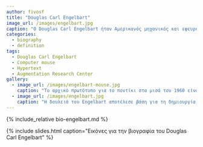 ```yaml
---
author: fivosf
title: "Douglas Carl Engelbart"
image_url: /images/engelbart.jpg
caption: "Ο Douglas Carl Engelbart ήταν Αμερικανός μηχανικός και εφευρέτης. Είναι γνωστός ως o άνθρωπος που καθιέρωσε τον όρο «επικοινωνία ανθρώπου υπολογιστή (Human–Computer Interaction) HCI», τη δημιουργία του ποντικιού που χρησιμοποιούμε για την αλληλεπίδρασή μας με τον υπολογιστή αλλά και για τη δημιουργία του hypertext."
categories:
  - biography
  - definition
tags:
  - Douglas Carl Engelbart
  - Computer mouse
  - Hypertext
  - Augmentation Research Center
gallery:
  - image_url: /images/engelbart-mouse.jpg
    caption: "Το αρχικό πρωτότυπο για το ποντίκι στα μισά του 1960 είναι ακριβώς το ίδιο μορφολογικά με τις αντίστοιχες συσκευές που παράγονται με μεγάλη επιτυχία πενήντα χρόνια μετά, αν και φυσικά έχουν βελτιωθεί πολλές επιμέρους λειτουργικές ιδιότητές του."
  - image_url: /images/engelbart.jpg
    caption: "Η δουλειά του Engelbart αποτέλεσε βάση για τη δημιουργία αρκετών τεχνολογιών που χρησιμοποιούμε σήμερα, η φιλοσοφία του ποντικιού ως αντικείμενο διάδρασης με τους υπολογιστές παραμένει ίδια ακόμα και σήμερα."
---
```


{% include_relative bio-engelbart.md %}

{% include slides.html caption="Εικόνες για την βιογραφία του Douglas Carl Engelbart" %}
